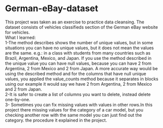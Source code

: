# German-eBay-dataset
This project was taken as an exercise to practice data cleansing. The dataset consists of vehicles classifieds section of the German eBay website for vehicles.
<br>
What I learned:
<br>
1-The method describes shows the number of unique values, but in some situations you can have no unique values, but it does not mean the values are the same.
e.g.: in a class with students from many countries such as Brazil, Argentina, Mexico, and Japan. If you use the method described in the unique value you can have null values, because you can have 2 from Argentina, 2 from Mexico and 2 from Japan. 
A more accurate way would be using the described method and for the columns that have null unique values, you applied the value_counts method because it separates in blocks using our example it would say we have 2 from Argentina, 2 from Mexico and 2 from Japan.
<br>
2-It is safer to create a list of columns you want to delete, instead delete one-by-one.
<br>
3- Sometimes you can fix missing values with values in other rows.In this project there missing values for the category of a car model, but you checking another row with the same model you can just find out the category. the procedure it explained in the project.

